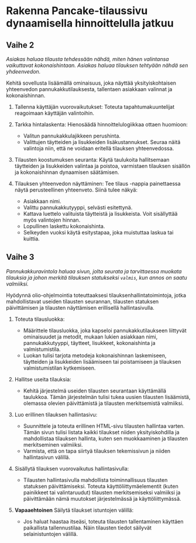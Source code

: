 # Rakenna Pancake-tilaussivu dynaamisella hinnoittelulla jatkuu

## Vaihe 2

_Asiakas haluaa tilausta tehdessään nähdä, miten hänen valintansa vaikuttavat kokonaishintaan. Asiakas haluaa tilauksen tehtyään nähdä sen yhdeenvedon._

Kehitä sovellusta lisäämällä ominaisuus, joka näyttää yksityiskohtaisen yhteenvedon pannukakkutilauksesta, tallentaen asiakkaan valinnat ja kokonaishinnan.

1. Tallenna käyttäjän vuorovaikutukset: Toteuta tapahtumakuuntelijat reagoimaan käyttäjän valintoihin.
2. Tarkka hintalaskenta: Hienosäädä hinnoittelulogiikkaa ottaen huomioon:

   - Valitun pannukakkulajikkeen perushinta.
   - Valittujen täytteiden ja lisukkeiden lisäkustannukset. Seuraa näitä valintoja niin, että ne voidaan eritellä tilauksen yhteenvedossa.

3. Tilausten koostumuksen seuranta: Käytä taulukoita hallitsemaan täytteiden ja lisukkeiden valintaa ja poistoa, varmistaen tilauksen sisällön ja kokonaishinnan dynaamisen säätämisen.
4. Tilauksen yhteenvedon näyttäminen: Tee tilaus -nappia painettaessa näytä perusteellinen yhteenveto. Siinä tulee näkyä:

   - Asiakkaan nimi.
   - Valittu pannukakkutyyppi, selvästi esitettynä.
   - Kattava luettelo valituista täytteistä ja lisukkeista. Voit sisällyttää myös valintojen hinnan.
   - Lopullinen laskettu kokonaishinta.
   - Selkeyden vuoksi käytä esitystapaa, joka muistuttaa laskua tai kuittia.

## Vaihe 3

_Pannukakkuravintola haluaa sivun, jolta seurata ja tarvittaessa muokata tilauksia ja johon merkitä tilauksen statukseksi `valmis`, kun annos on saatu valmiiksi._

Hyödynnä olio-ohjelmointia toteuttaaksesi tilauksenhallintatoimintoja, jotka mahdollistavat useiden tilausten seurannan, tilausten statuksen päivittämisen ja tilausten näyttämisen erillisellä hallintasivulla.

1. Toteuta tilausluokka:

   - Määrittele tilausluokka, joka kapseloi pannukakkutilaukseen liittyvät ominaisuudet ja metodit, mukaan lukien asiakkaan nimi, pannukakkutyyppi, täytteet, lisukkeet, kokonaishinta ja valmistumistila.
   - Luokan tulisi tarjota metodeja kokonaishinnan laskemiseen, täytteiden ja lisukkeiden lisäämiseen tai poistamiseen ja tilauksen valmistumistilan kytkemiseen.

2. Hallitse useita tilauksia:

   - Kehitä järjestelmä useiden tilausten seurantaan käyttämällä taulukkoa. Tämän järjestelmän tulisi tukea uusien tilausten lisäämistä, olemassa olevien päivittämistä ja tilausten merkitsemistä valmiiksi.

3. Luo erillinen tilauksen hallintasivu:

   - Suunnittele ja toteuta erillinen HTML-sivu tilausten hallintaa varten. Tämän sivun tulisi listata kaikki tilaukset niiden yksityiskohdilla ja mahdollistaa tilauksen hallinta, kuten sen muokkaaminen ja tilausten merkitseminen valmiiksi.
   - Varmista, että on tapa siirtyä tilauksen tekemissivun ja niiden hallintasivun välillä.

4. Sisällytä tilauksen vuorovaikutus hallintasivulla:

   - Tilausten hallintasivulla mahdollista toiminnallisuus tilausten statuksen päivittämiseksi. Toteuta käyttöliittymäelementit (kuten painikkeet tai valintaruudut) tilausten merkitsemiseksi valmiiksi ja päivittämään nämä muutokset järjestelmässä ja käyttöliittymässä.

5. **Vapaaehtoinen** Säilytä tilaukset istuntojen välillä:

   - Jos haluat haastaa itseäsi, toteuta tilausten tallentaminen käyttäen paikallista tallennustilaa. Näin tilausten tiedot säilyvät selainistuntojen välillä.
